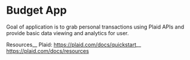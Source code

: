 # Budget App

Goal of application is to grab personal transactions 
using Plaid APIs and provide basic data viewing and analytics for user.

Resources__
Plaid: https://plaid.com/docs/quickstart__
https://plaid.com/docs/resources